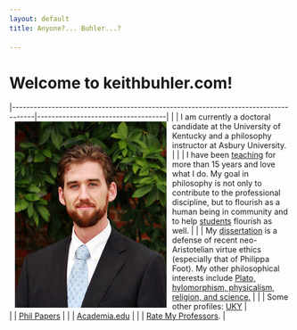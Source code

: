 ```yaml
---
layout: default
title: Anyone?... Buhler...?  

--- 
```



# Welcome to keithbuhler.com!

|------------------------------------------------------------------------------------|------------------------------------|
|<img src="/img/keithbuhler-golden.png" alt="Keith Buhler" align="left" hspace="10"> | I am currently a doctoral candidate at the University of Kentucky and a philosophy instructor at Asbury University. |
|                                                                                    | I have been [teaching](/teaching) for more than 15 years and love what I do.  My goal in philosophy is not only to contribute to the professional discipline, but to flourish as a human being in community and to help [students](/philosophy) flourish as well. |
|                                                                                    | My [dissertation](/research) is a defense of recent neo-Aristotelian virtue ethics (especially that of Philippa Foot). My other philosophical interests include [Plato, hylomorphism, physicalism, religion, and science.](https://uky.academia.edu/KeithBuhler) |
|                                                                                    | Some other profiles: [UKY](https://philosophy.as.uky.edu/users/kebu226) |        
|                                                                                    | [Phil Papers](http://philpapers.org/profile/47267)                       |
|                                                                                    | [Academia.edu](https://uky.academia.edu/KeithBuhler)                     |
|                                                                                    | [Rate My Professors](http://www.ratemyprofessors.com/ShowRatings.jsp?tid=1822771). |